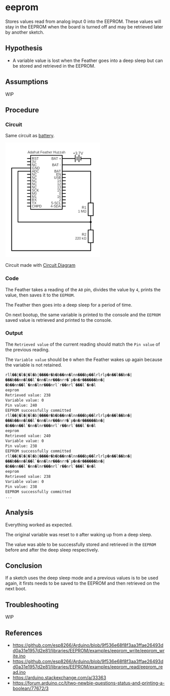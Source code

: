 # eeprom

Stores values read from analog input 0 into
the EEPROM. These values will stay in the
EEPROM when the board is turned off and may
be retrieved later by another sketch.

## Hypothesis

- A variable value is lost when the Feather goes into a deep sleep
  but can be stored and retrieved in the EEPROM.

## Assumptions

WIP

## Procedure

### Circuit

Same circuit as [battery](../battery).

![](../battery/images/circuit.png)

Circuit made with [Circuit Diagram](https://www.circuit-diagram.org/)

### Code

The Feather takes a reading of the `A0` pin, divides the value by `4`, prints the value, then saves it to the `EEPROM`.

The Feather then goes into a deep sleep for a period of time.

On next bootup, the same variable is printed to the console and the `EEPROM` saved value is retrieved and printed to the console.

### Output

The `Retrieved value` of the current reading should match the `Pin value` of the
previous reading.

The `Variable value` should be `0` when the Feather wakes up again because the
variable is not retained.

```shell
rll��|�l�|�l�b|����r�b�b��nn�lnn���bp��lrlrlp�n��l��bn�|���b��nn�l��l`�nn�lnr���nrr�`p�n�r������bn�|�b��nn��l`�nn�lnr���nrl`r��nrl`���l`�n�l
eeprom
Retrieved value: 238
Variable value: 0
Pin value: 240
EEPROM successfully committed
rll��|�l�|�l�b|����r�b�b��nn�lnn���bp��lrlrlp�n��l��bn�|���b��nn�l��l`�nn�lnr���nrr�`p�n�r������bn�|�b��nn��l`�nn�lnr���nrl`r��nrl`���l`�n�l
eeprom
Retrieved value: 240
Variable value: 0
Pin value: 238
EEPROM successfully committed
rll��|�l�|�l�b|����r�b�b��nn�lnn���bp��lrlrlp�n��l��bn�|���b��nn�l��l`�nn�lnr���nrr�`p�n�r������bn�|�b��nn��l`�nn�lnr���nrl`r��nrl`���l`�n�l
eeprom
Retrieved value: 238
Variable value: 0
Pin value: 238
EEPROM successfully committed
...
```

## Analysis

Everything worked as expected.

The original variable was reset to `0` after waking up from a deep sleep.

The value was able to be successfully stored and retrieved in the `EEPROM`
before and after the deep sleep respectively.

## Conclusion

If a sketch uses the deep sleep mode and a previous values is to be used again,
 it firsts needs to be saved to the EEPROM and then retrieved on the next boot.

## Troubleshooting

WIP

## References
- https://github.com/esp8266/Arduino/blob/9f536e68f8f3aa3ffae26493dd0a31e1957d2e81/libraries/EEPROM/examples/eeprom_write/eeprom_write.ino
- https://github.com/esp8266/Arduino/blob/9f536e68f8f3aa3ffae26493dd0a31e1957d2e81/libraries/EEPROM/examples/eeprom_read/eeprom_read.ino
- https://arduino.stackexchange.com/a/33363
- https://forum.arduino.cc/t/two-newbie-questions-status-and-printing-a-boolean/77672/3
